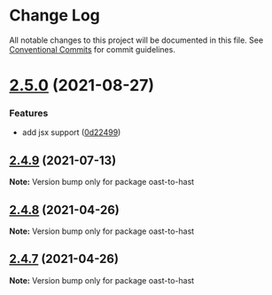 # Change Log

All notable changes to this project will be documented in this file.
See [Conventional Commits](https://conventionalcommits.org) for commit guidelines.

# [2.5.0](https://github.com/orgapp/orgajs/tree/master/packages/oast-to-hast/compare/v2.4.9...v2.5.0) (2021-08-27)

### Features

- add jsx support ([0d22499](https://github.com/orgapp/orgajs/tree/master/packages/oast-to-hast/commit/0d224990b412e064ebf6816608eea6766f93d60c))

## [2.4.9](https://github.com/orgapp/orgajs/tree/master/packages/oast-to-hast/compare/v2.4.8...v2.4.9) (2021-07-13)

**Note:** Version bump only for package oast-to-hast

## [2.4.8](https://github.com/orgapp/orgajs/tree/master/packages/oast-to-hast/compare/v2.4.7...v2.4.8) (2021-04-26)

**Note:** Version bump only for package oast-to-hast

## [2.4.7](https://github.com/orgapp/orgajs/tree/master/packages/oast-to-hast/compare/v2.4.6...v2.4.7) (2021-04-26)

**Note:** Version bump only for package oast-to-hast

